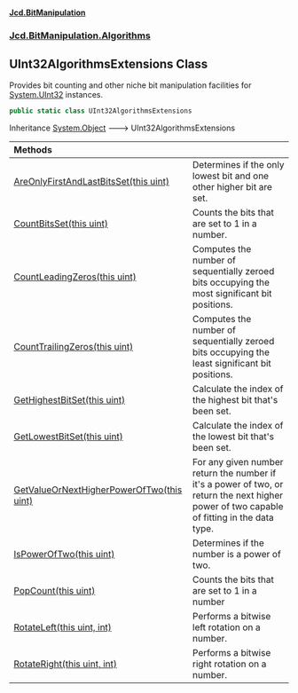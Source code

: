 #### [Jcd.BitManipulation](index.md 'index')

### [Jcd.BitManipulation.Algorithms](Jcd.BitManipulation.Algorithms.md 'Jcd.BitManipulation.Algorithms')

## UInt32AlgorithmsExtensions Class

Provides bit counting and other niche bit manipulation facilities
for [System.UInt32](https://docs.microsoft.com/en-us/dotnet/api/System.UInt32 'System.UInt32') instances.

```csharp
public static class UInt32AlgorithmsExtensions
```

Inheritance [System.Object](https://docs.microsoft.com/en-us/dotnet/api/System.Object 'System.Object') &#129106; UInt32AlgorithmsExtensions

| Methods                                                                                                                                                                                                                                                  |                                                                                                                                                    |
|:---------------------------------------------------------------------------------------------------------------------------------------------------------------------------------------------------------------------------------------------------------|:---------------------------------------------------------------------------------------------------------------------------------------------------|
| [AreOnlyFirstAndLastBitsSet(this uint)](Jcd.BitManipulation.Algorithms.UInt32AlgorithmsExtensions.AreOnlyFirstAndLastBitsSet(thisuint).md 'Jcd.BitManipulation.Algorithms.UInt32AlgorithmsExtensions.AreOnlyFirstAndLastBitsSet(this uint)')             | Determines if the only lowest bit and one other higher bit are set.                                                                                |
| [CountBitsSet(this uint)](Jcd.BitManipulation.Algorithms.UInt32AlgorithmsExtensions.CountBitsSet(thisuint).md 'Jcd.BitManipulation.Algorithms.UInt32AlgorithmsExtensions.CountBitsSet(this uint)')                                                       | Counts the bits that are set to 1 in a number.                                                                                                     |
| [CountLeadingZeros(this uint)](Jcd.BitManipulation.Algorithms.UInt32AlgorithmsExtensions.CountLeadingZeros(thisuint).md 'Jcd.BitManipulation.Algorithms.UInt32AlgorithmsExtensions.CountLeadingZeros(this uint)')                                        | Computes the number of sequentially zeroed bits occupying the most significant bit positions.                                                  |
| [CountTrailingZeros(this uint)](Jcd.BitManipulation.Algorithms.UInt32AlgorithmsExtensions.CountTrailingZeros(thisuint).md 'Jcd.BitManipulation.Algorithms.UInt32AlgorithmsExtensions.CountTrailingZeros(this uint)')                                     | Computes the number of sequentially zeroed bits occupying the least significant bit positions.                                                 |
| [GetHighestBitSet(this uint)](Jcd.BitManipulation.Algorithms.UInt32AlgorithmsExtensions.GetHighestBitSet(thisuint).md 'Jcd.BitManipulation.Algorithms.UInt32AlgorithmsExtensions.GetHighestBitSet(this uint)')                                           | Calculate the index of the highest bit that's been set.                                                                                            |
| [GetLowestBitSet(this uint)](Jcd.BitManipulation.Algorithms.UInt32AlgorithmsExtensions.GetLowestBitSet(thisuint).md 'Jcd.BitManipulation.Algorithms.UInt32AlgorithmsExtensions.GetLowestBitSet(this uint)')                                              | Calculate the index of the lowest bit that's been set.                                                                                             |
| [GetValueOrNextHigherPowerOfTwo(this uint)](Jcd.BitManipulation.Algorithms.UInt32AlgorithmsExtensions.GetValueOrNextHigherPowerOfTwo(thisuint).md 'Jcd.BitManipulation.Algorithms.UInt32AlgorithmsExtensions.GetValueOrNextHigherPowerOfTwo(this uint)') | For any given number return the number if it's a power of two, or return the next higher power of two capable of fitting in the data type. |
| [IsPowerOfTwo(this uint)](Jcd.BitManipulation.Algorithms.UInt32AlgorithmsExtensions.IsPowerOfTwo(thisuint).md 'Jcd.BitManipulation.Algorithms.UInt32AlgorithmsExtensions.IsPowerOfTwo(this uint)')                                                       | Determines if the number is a power of two.                                                                                                        |
| [PopCount(this uint)](Jcd.BitManipulation.Algorithms.UInt32AlgorithmsExtensions.PopCount(thisuint).md 'Jcd.BitManipulation.Algorithms.UInt32AlgorithmsExtensions.PopCount(this uint)')                                                                   | Counts the bits that are set to 1 in a number                                                                                                      |
| [RotateLeft(this uint, int)](Jcd.BitManipulation.Algorithms.UInt32AlgorithmsExtensions.RotateLeft(thisuint,int).md 'Jcd.BitManipulation.Algorithms.UInt32AlgorithmsExtensions.RotateLeft(this uint, int)')                                               | Performs a bitwise left rotation on a number.                                                                                                      |
| [RotateRight(this uint, int)](Jcd.BitManipulation.Algorithms.UInt32AlgorithmsExtensions.RotateRight(thisuint,int).md 'Jcd.BitManipulation.Algorithms.UInt32AlgorithmsExtensions.RotateRight(this uint, int)')                                            | Performs a bitwise right rotation on a number.                                                                                                     |
